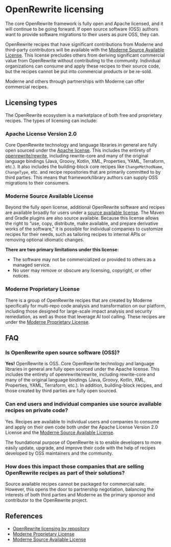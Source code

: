 # OpenRewrite licensing

The core OpenRewrite framework is fully open and Apache licensed, and it will continue to be going forward. If open source software (OSS) authors want to provide software migrations to their users as pure OSS, they can.

OpenRewrite recipes that have significant contributions from Moderne and third-party contributors will be available with the [Moderne Source Available License](https://docs.moderne.io/administrator-documentation/licensing/moderne-source-available-license/). This license precludes others from deriving significant commercial value from OpenRewrite without contributing to the community. Individual organizations can consume and apply these recipes to their source code, but the recipes cannot be put into commercial products or be re-sold.

Moderne and others through partnerships with Moderne can offer commercial recipes.

## Licensing types

The OpenRewrite ecosystem is a marketplace of both free and proprietary recipes. The types of licensing can include:

### Apache License Version 2.0

Core OpenRewrite technology and language libraries in general are fully open sourced under the [Apache license](https://www.apache.org/licenses/LICENSE-2.0). This includes the entirety of [openrewrite/rewrite](https://github.com/openrewrite/rewrite), including rewrite-core and many of the original language bindings (Java, Groovy, Kotlin, XML, Properties, YAML, Terraform, etc.). It also includes the building-block core recipes like `ChangeMethodName`, `ChangeType`, etc. and recipe repositories that are primarily committed to by third parties. This means that framework/library authors can supply OSS migrations to their consumers.

### Moderne Source Available License

Beyond the fully open license, additional OpenRewrite software and recipes are available broadly for users under a [source available license](https://docs.moderne.io/administrator-documentation/licensing/moderne-source-available-license/). The Maven and Gradle plugins are also source available. Because this license allows the right to “use, copy, distribute, make available, and prepare derivative works of the software,” it is possible for individual companies to customize recipes for their needs, such as tailoring recipes to internal APIs or removing optional idiomatic changes. 

**There are two primary limitations under this license:**

* The software may not be commercialized or provided to others as a managed service.
* No user may remove or obscure any licensing, copyright, or other notices.

### Moderne Proprietary License

There is a group of OpenRewrite recipes that are created by Moderne specifically for multi-repo code analysis and transformation on our platform, including those designed for large-scale impact analysis and security remediation, as well as those that leverage AI tool calling. These recipes are under the [Moderne Proprietary License](https://docs.moderne.io/administrator-documentation/licensing/overview).

## FAQ

### Is OpenRewrite open source software (OSS)?

**Yes!** OpenRewrite is OSS. Core OpenRewrite technology and language libraries in general are fully open sourced under the Apache license. This includes the entirety of openrewrite/rewrite, including rewrite-core and many of the original language bindings (Java, Groovy, Kotlin, XML, Properties, YAML, Terraform, etc.). In addition, building-block recipes, and those created by third parties are fully open sourced.

### Can end users and individual companies use source available recipes on private code?

Yes. Recipes are available to individual users and companies to consume and apply on their own code both under the Apache License Version 2.0 License and the [Moderne Source Available License](https://docs.moderne.io/administrator-documentation/licensing/moderne-source-available-license/).

The foundational purpose of OpenRewrite is to enable developers to more easily update, upgrade, and improve their code with the help of recipes developed by OSS maintainers and the community. 

### How does this impact those companies that are selling OpenRewrite recipes as part of their solutions?

Source available recipes cannot be packaged for commercial sale. However, this opens the door to partnership negotiation, balancing the interests of both third parties and Moderne as the primary sponsor and contributor to the OpenRewrite project.

## References

* [OpenRewrite licensing by repository](./repository-licensing.md)
* [Moderne Proprietary License](https://docs.moderne.io/administrator-documentation/licensing/overview)
* [Moderne Source Available License](https://docs.moderne.io/administrator-documentation/licensing/moderne-source-available-license/)
